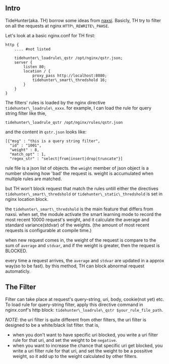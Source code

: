 ## Intro

TideHunter(aka. TH) borrow some ideas from [naxsi](https://github.com/nbs-system/naxsi).
Basicly, TH try to filter on all the requests at nginx `HTTP\_REWRITE\_PAHSE`.

Let's look at a basic nginx.conf for TH first:

    http {
        .... #not listed

        tidehunter\_loadrule\_qstr /opt/nginx/qstr.json;
        server {
            listen 80;
            location / {
                proxy_pass http://localhost:8080;
                tidehunter\_smart\_thredshold 16;
            }
        }
    }

The filters' rules is loaded by the nginx directive `tidehunter\_loadrule\_xxxx`.
for example, I can load the rule for query string filter like thie,

    tidehunter\_loadrule_qstr /opt/nginx/rules/qstr.json

and the content in `qstr.json` looks like:

    [{"msg" : "this is a query string filter",
      "id" : "1001",
      "weight" : 8,
      "match_opt" : 1,
      "regex_str" : "select|from|insert|drop|truncate"}]

rule file is a json list of objects. the `weight` member of json object is a
number showing how 'bad' the request is. weight is accumulated when multiple rules
are matched.

but TH won't block request that match the rules untill either the directives
`tidehunter\_smart\_thredshold` or `tidehunter\_static\_thredshold` is set
in nginx location block.

the `tidehunter\_smart\_thredshold` is the main feature that differs from naxsi.
when set, the module activate the smart learning mode to record the most recent
10000 request's weight, and it calculate the average and standard variance(stdvar) of the weights.
(the amount of most recent requests is configurable at compile time.)

when new request comes in, the weight of the request is compare to the sum of `average` and `stdvar`,
and if the weight is greater, then the request is BLOCKED.

every time a request arrives, the `average` and `stdvar` are updated in a approx way(so to be fast).
by this method, TH can block abnormal request automaticly.


## The Filter

Filter can take place at request's query-string, uri, body, cookie(not yet) etc.
To load rule for query-string filter, apply this directive command in nginx.conf's http block:
`tidehunter\_loadrule\_qstr $your_rule_file_path`.

_NOTE_: the uri filter is quite different from other filters, the uri filter is designed to be a
white/black list filter. that is,

- when you don't want to have specific uri blocked, you write a uri filter
rule for that uri, and set the weight to be `negative`.
- when you want to increase the chance that specific uri get blocked, you write a uri filter
rule for that uri, and set the weight to be a possitive weight, so it add up to the weight
calculated by other filters.
